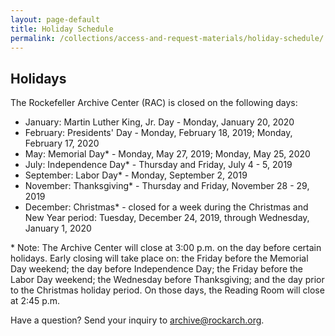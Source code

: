 ```yaml
---
layout: page-default
title: Holiday Schedule
permalink: /collections/access-and-request-materials/holiday-schedule/
---
```


## Holidays

The Rockefeller Archive Center (RAC) is closed on the following days:

- January: Martin Luther King, Jr. Day - Monday, January 20, 2020
- February: Presidents' Day - Monday, February 18, 2019; Monday, February 17, 2020
- May: Memorial Day* - Monday, May 27, 2019; Monday, May 25, 2020
- July: Independence Day* - Thursday and Friday, July 4 - 5, 2019
- September: Labor Day* - Monday, September 2, 2019
- November: Thanksgiving* - Thursday and Friday, November 28 - 29, 2019
- December: Christmas* - closed for a week during the Christmas and New Year period: Tuesday, December 24, 2019, through Wednesday, January 1, 2020

\* Note: The Archive Center will close at 3:00 p.m. on the day before certain holidays. Early closing
will take place on: the Friday before the Memorial Day weekend; the day before Independence Day;
the Friday before the Labor Day weekend; the Wednesday before Thanksgiving; and the day prior to
the Christmas holiday period. On those days, the Reading Room will close at 2:45 p.m.

Have a question? Send your inquiry to [archive@rockarch.org](mailto:archive@rockarch.org).
